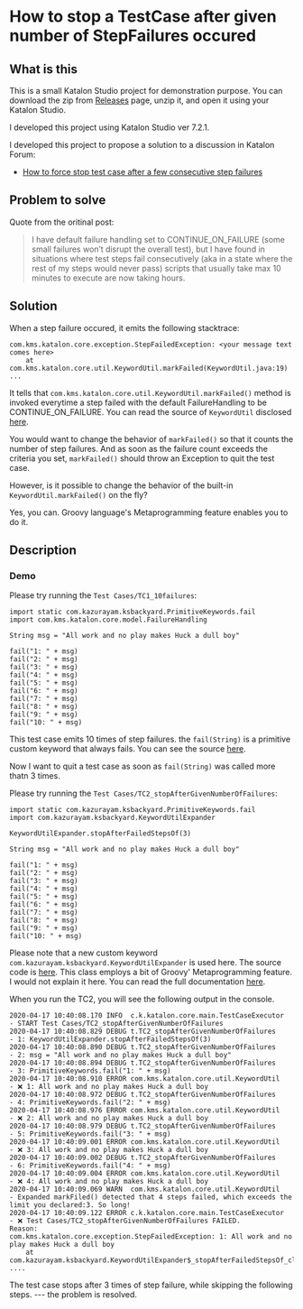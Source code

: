 How to stop a TestCase after given number of StepFailures occured
==========

## What is this

This is a small Katalon Studio project for demonstration purpose.
You can download the zip from [Releases](https://github.com/kazurayam/StopTestCaseAfterGivenNumberOfStepFailures/releases) page, unzip it, and open it using your Katalon Studio.

I developed this project using Katalon Studio ver 7.2.1.

I developed this project to propose a solution to a discussion in Katalon Forum:

- [How to force stop test case after a few consecutive step failures](https://forum.katalon.com/t/how-to-force-stop-test-case-after-a-few-consecutive-step-failures/42383)

## Problem to solve

Quote from the oritinal post:

>I have default failure handling set to CONTINUE_ON_FAILURE (some small failures won’t disrupt the overall test), but I have found in situations where test steps fail consecutively (aka in a state where the rest of my steps would never pass) scripts that usually take max 10 minutes to execute are now taking hours.

## Solution

When a step failure occured, it emits the following stacktrace:

```
com.kms.katalon.core.exception.StepFailedException: <your message text comes here>
	at com.kms.katalon.core.util.KeywordUtil.markFailed(KeywordUtil.java:19)
...
```

It tells that `com.kms.katalon.core.util.KeywordUtil.markFailed()` method is invoked everytime a step failed with the default FailureHandling to be CONTINUE_ON_FAILURE. You can read the source of `KeywordUtil` disclosed [here](https://github.com/katalon-studio/katalon-studio-testing-framework/blob/master/Include/scripts/groovy/com/kms/katalon/core/util/KeywordUtil.java).

You would want to change the behavior of `markFailed()` so that it counts the number of step failures.
And as soon as the failure count exceeds the criteria you set,
`markFailed()` should throw an Exception to quit the test case.

However, is it possible to change the behavior of the built-in `KeywordUtil.markFailed()` on the fly?

Yes, you can. Groovy language's Metaprogramming feature enables you to do it.

## Description

### Demo

Please try running the `Test Cases/TC1_10failures`:

```
import static com.kazurayam.ksbackyard.PrimitiveKeywords.fail
import com.kms.katalon.core.model.FailureHandling

String msg = "All work and no play makes Huck a dull boy"

fail("1: " + msg)
fail("2: " + msg)
fail("3: " + msg)
fail("4: " + msg)
fail("5: " + msg)
fail("6: " + msg)
fail("7: " + msg)
fail("8: " + msg)
fail("9: " + msg)
fail("10: " + msg)
```

This test case emits 10 times of step failures. the `fail(String)` is a primitive custom keyword that always fails. You can see the source [here](./Keywords/com/kazurayam/ksbackyard/PrimitiveKeywords.groovy).

Now I want to quit a test case as soon as `fail(String)` was called more thatn 3 times.

Please try running the `Test Cases/TC2_stopAfterGivenNumberOfFailures`:

```
import static com.kazurayam.ksbackyard.PrimitiveKeywords.fail
import com.kazurayam.ksbackyard.KeywordUtilExpander

KeywordUtilExpander.stopAfterFailedStepsOf(3)

String msg = "All work and no play makes Huck a dull boy"

fail("1: " + msg)
fail("2: " + msg)
fail("3: " + msg)
fail("4: " + msg)
fail("5: " + msg)
fail("6: " + msg)
fail("7: " + msg)
fail("8: " + msg)
fail("9: " + msg)
fail("10: " + msg)

```

Please note that a new custom keyword `com.kazurayam.ksbackyard.KeywordUtilExpander` is used here. The source code is [here](./Keywords/com/kazurayam/ksbackyard/KeywordUtilExpander.groovy). This class employs a bit of Groovy' Metaprogramming feature. I would not explain it here. You can read the full documentation [here](https://groovy-lang.org/metaprogramming.html#metaprogramming_emc).

When you run the TC2, you will see the following output in the console.

```
2020-04-17 10:40:08.170 INFO  c.k.katalon.core.main.TestCaseExecutor   - START Test Cases/TC2_stopAfterGivenNumberOfFailures
2020-04-17 10:40:08.829 DEBUG t.TC2_stopAfterGivenNumberOfFailures     - 1: KeywordUtilExpander.stopAfterFailedStepsOf(3)
2020-04-17 10:40:08.890 DEBUG t.TC2_stopAfterGivenNumberOfFailures     - 2: msg = "All work and no play makes Huck a dull boy"
2020-04-17 10:40:08.894 DEBUG t.TC2_stopAfterGivenNumberOfFailures     - 3: PrimitiveKeywords.fail("1: " + msg)
2020-04-17 10:40:08.910 ERROR com.kms.katalon.core.util.KeywordUtil    - ❌ 1: All work and no play makes Huck a dull boy
2020-04-17 10:40:08.972 DEBUG t.TC2_stopAfterGivenNumberOfFailures     - 4: PrimitiveKeywords.fail("2: " + msg)
2020-04-17 10:40:08.976 ERROR com.kms.katalon.core.util.KeywordUtil    - ❌ 2: All work and no play makes Huck a dull boy
2020-04-17 10:40:08.979 DEBUG t.TC2_stopAfterGivenNumberOfFailures     - 5: PrimitiveKeywords.fail("3: " + msg)
2020-04-17 10:40:09.001 ERROR com.kms.katalon.core.util.KeywordUtil    - ❌ 3: All work and no play makes Huck a dull boy
2020-04-17 10:40:09.002 DEBUG t.TC2_stopAfterGivenNumberOfFailures     - 6: PrimitiveKeywords.fail("4: " + msg)
2020-04-17 10:40:09.004 ERROR com.kms.katalon.core.util.KeywordUtil    - ❌ 4: All work and no play makes Huck a dull boy
2020-04-17 10:40:09.069 WARN  com.kms.katalon.core.util.KeywordUtil    - Expanded markFiled() detected that 4 steps failed, which exceeds the limit you declared:3. So long!
2020-04-17 10:40:09.122 ERROR c.k.katalon.core.main.TestCaseExecutor   - ❌ Test Cases/TC2_stopAfterGivenNumberOfFailures FAILED.
Reason:
com.kms.katalon.core.exception.StepFailedException: 1: All work and no play makes Huck a dull boy
	at com.kazurayam.ksbackyard.KeywordUtilExpander$_stopAfterFailedStepsOf_closure1.doCall(KeywordUtilExpander.groovy:20)
....
```

The test case stops after 3 times of step failure, while skipping the following steps. --- the problem is resolved.
